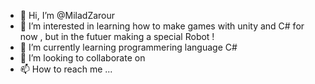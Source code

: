 - 👋 Hi, I’m @MiladZarour
- 👀 I’m interested in learning how to make games with unity and C# for now , but in the futuer making a special Robot !
- 🌱 I’m currently learning programmering language C#
- 💞️ I’m looking to collaborate on 
- 📫 How to reach me ...

<!---
MiladZarour/MiladZarour is a ✨ special ✨ repository because its `README.md` (this file) appears on your GitHub profile.
You can click the Preview link to take a look at your changes.
--->
